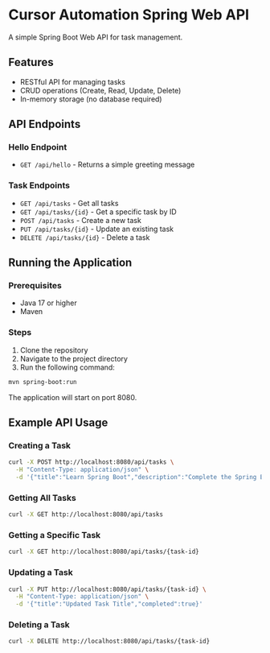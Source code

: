 # Cursor Automation Spring Web API

A simple Spring Boot Web API for task management.

## Features

- RESTful API for managing tasks
- CRUD operations (Create, Read, Update, Delete)
- In-memory storage (no database required)

## API Endpoints

### Hello Endpoint

- `GET /api/hello` - Returns a simple greeting message

### Task Endpoints

- `GET /api/tasks` - Get all tasks
- `GET /api/tasks/{id}` - Get a specific task by ID
- `POST /api/tasks` - Create a new task
- `PUT /api/tasks/{id}` - Update an existing task
- `DELETE /api/tasks/{id}` - Delete a task

## Running the Application

### Prerequisites

- Java 17 or higher
- Maven

### Steps

1. Clone the repository
2. Navigate to the project directory
3. Run the following command:

```bash
mvn spring-boot:run
```

The application will start on port 8080.

## Example API Usage

### Creating a Task

```bash
curl -X POST http://localhost:8080/api/tasks \
  -H "Content-Type: application/json" \
  -d '{"title":"Learn Spring Boot","description":"Complete the Spring Boot tutorial"}'
```

### Getting All Tasks

```bash
curl -X GET http://localhost:8080/api/tasks
```

### Getting a Specific Task

```bash
curl -X GET http://localhost:8080/api/tasks/{task-id}
```

### Updating a Task

```bash
curl -X PUT http://localhost:8080/api/tasks/{task-id} \
  -H "Content-Type: application/json" \
  -d '{"title":"Updated Task Title","completed":true}'
```

### Deleting a Task

```bash
curl -X DELETE http://localhost:8080/api/tasks/{task-id}
``` 